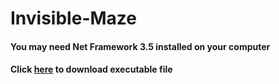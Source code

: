 # Invisible-Maze
#### You may need Net Framework 3.5 installed on your computer
#### Click [here](/Invisible%20Maze/bin/Release/Invisible%20Maze.exe) to download executable file